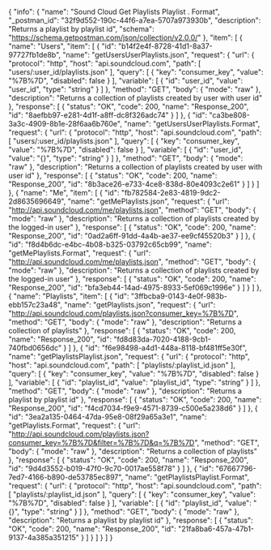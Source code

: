 {
  "info": {
    "name": "Sound Cloud Get Playlists Playlist . Format",
    "_postman_id": "32f9d552-190c-44f6-a7ea-5707a973930b",
    "description": "Returns a playlist by playlist id",
    "schema": "https://schema.getpostman.com/json/collection/v2.0.0/"
  },
  "item": [
    {
      "name": "Users",
      "item": [
        {
          "id": "b14f2e4f-8728-41d1-8a37-97727fb1de8b",
          "name": "getUsersUserPlaylists.json",
          "request": {
            "url": {
              "protocol": "http",
              "host": "api.soundcloud.com",
              "path": [
                "users/:user_id/playlists.json"
              ],
              "query": [
                {
                  "key": "consumer_key",
                  "value": "%7B%7D",
                  "disabled": false
                }
              ],
              "variable": [
                {
                  "id": "user_id",
                  "value": "user_id",
                  "type": "string"
                }
              ]
            },
            "method": "GET",
            "body": {
              "mode": "raw"
            },
            "description": "Returns a collection of playlists created by user with user id"
          },
          "response": [
            {
              "status": "OK",
              "code": 200,
              "name": "Response_200",
              "id": "8aefbb97-e281-4d1f-a8ff-dc8f326adc74"
            }
          ]
        },
        {
          "id": "ca3be808-3a3c-4909-8b1e-28f6aa6b760e",
          "name": "getUsersUserPlaylists.Format",
          "request": {
            "url": {
              "protocol": "http",
              "host": "api.soundcloud.com",
              "path": [
                "users/:user_id/playlists.json"
              ],
              "query": [
                {
                  "key": "consumer_key",
                  "value": "%7B%7D",
                  "disabled": false
                }
              ],
              "variable": [
                {
                  "id": "user_id",
                  "value": "{}",
                  "type": "string"
                }
              ]
            },
            "method": "GET",
            "body": {
              "mode": "raw"
            },
            "description": "Returns a collection of playlists created by user with user id"
          },
          "response": [
            {
              "status": "OK",
              "code": 200,
              "name": "Response_200",
              "id": "8b3ace26-e733-4ce8-838d-80e4093c2e61"
            }
          ]
        }
      ]
    },
    {
      "name": "Me",
      "item": [
        {
          "id": "fb782584-2e83-4819-9dc2-2d8635696649",
          "name": "getMePlaylists.json",
          "request": {
            "url": "http://api.soundcloud.com/me/playlists.json",
            "method": "GET",
            "body": {
              "mode": "raw"
            },
            "description": "Returns a collection of playlists created by the logged-in user"
          },
          "response": [
            {
              "status": "OK",
              "code": 200,
              "name": "Response_200",
              "id": "0ad2a6ff-91dd-4a4b-ae37-ee9cf45520b3"
            }
          ]
        },
        {
          "id": "f8d4b6dc-e4bc-4b08-b325-03792c65cb99",
          "name": "getMePlaylists.Format",
          "request": {
            "url": "http://api.soundcloud.com/me/playlists.json",
            "method": "GET",
            "body": {
              "mode": "raw"
            },
            "description": "Returns a collection of playlists created by the logged-in user"
          },
          "response": [
            {
              "status": "OK",
              "code": 200,
              "name": "Response_200",
              "id": "bfa3eb44-14ad-4975-8933-5ef069c1996e"
            }
          ]
        }
      ]
    },
    {
      "name": "Playlists",
      "item": [
        {
          "id": "3ffbcba9-0143-4e0f-983b-ebb157c23a48",
          "name": "getPlaylists.json",
          "request": {
            "url": "http://api.soundcloud.com/playlists.json?consumer_key=%7B%7D",
            "method": "GET",
            "body": {
              "mode": "raw"
            },
            "description": "Returns a collection of playlists"
          },
          "response": [
            {
              "status": "OK",
              "code": 200,
              "name": "Response_200",
              "id": "fd8d83da-7020-4188-9cb1-740fbd0656dc"
            }
          ]
        },
        {
          "id": "f6e98498-a4d1-448a-8118-bf481ff5e30f",
          "name": "getPlaylistsPlaylist.json",
          "request": {
            "url": {
              "protocol": "http",
              "host": "api.soundcloud.com",
              "path": [
                "playlists/:playlist_id.json"
              ],
              "query": [
                {
                  "key": "consumer_key",
                  "value": "%7B%7D",
                  "disabled": false
                }
              ],
              "variable": [
                {
                  "id": "playlist_id",
                  "value": "playlist_id",
                  "type": "string"
                }
              ]
            },
            "method": "GET",
            "body": {
              "mode": "raw"
            },
            "description": "Returns a playlist by playlist id"
          },
          "response": [
            {
              "status": "OK",
              "code": 200,
              "name": "Response_200",
              "id": "f4cd7034-f9e9-4571-8739-c500e5a238d6"
            }
          ]
        },
        {
          "id": "3ea2a135-0464-47da-95e8-08f29a65a3e1",
          "name": "getPlaylists.Format",
          "request": {
            "url": "http://api.soundcloud.com/playlists.json?consumer_key=%7B%7D&filter=%7B%7D&q=%7B%7D",
            "method": "GET",
            "body": {
              "mode": "raw"
            },
            "description": "Returns a collection of playlists"
          },
          "response": [
            {
              "status": "OK",
              "code": 200,
              "name": "Response_200",
              "id": "9d4d3552-b019-47f0-9c70-0017ae558f78"
            }
          ]
        },
        {
          "id": "67667796-7ed7-4166-b890-de53785ec897",
          "name": "getPlaylistsPlaylist.Format",
          "request": {
            "url": {
              "protocol": "http",
              "host": "api.soundcloud.com",
              "path": [
                "playlists/:playlist_id.json"
              ],
              "query": [
                {
                  "key": "consumer_key",
                  "value": "%7B%7D",
                  "disabled": false
                }
              ],
              "variable": [
                {
                  "id": "playlist_id",
                  "value": "{}",
                  "type": "string"
                }
              ]
            },
            "method": "GET",
            "body": {
              "mode": "raw"
            },
            "description": "Returns a playlist by playlist id"
          },
          "response": [
            {
              "status": "OK",
              "code": 200,
              "name": "Response_200",
              "id": "21fa8ba6-457a-47b1-9137-4a385a351215"
            }
          ]
        }
      ]
    }
  ]
}